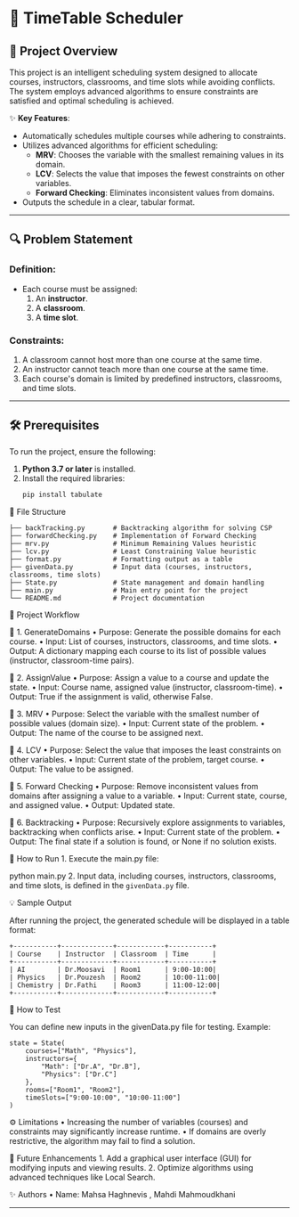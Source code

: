 
# 📅 TimeTable Scheduler

## 🚀 Project Overview
This project is an intelligent scheduling system designed to allocate courses, instructors, classrooms, and time slots while avoiding conflicts. The system employs advanced algorithms to ensure constraints are satisfied and optimal scheduling is achieved.

✨ **Key Features**:
- Automatically schedules multiple courses while adhering to constraints.
- Utilizes advanced algorithms for efficient scheduling:
  - **MRV**: Chooses the variable with the smallest remaining values in its domain.
  - **LCV**: Selects the value that imposes the fewest constraints on other variables.
  - **Forward Checking**: Eliminates inconsistent values from domains.
- Outputs the schedule in a clear, tabular format.

---

## 🔍 Problem Statement
### Definition:
- Each course must be assigned:
  1. An **instructor**.
  2. A **classroom**.
  3. A **time slot**.

### Constraints:
1. A classroom cannot host more than one course at the same time.
2. An instructor cannot teach more than one course at the same time.
3. Each course's domain is limited by predefined instructors, classrooms, and time slots.

---

## 🛠️ Prerequisites
To run the project, ensure the following:
1. **Python 3.7 or later** is installed.
2. Install the required libraries:
   ```bash
   pip install tabulate

📁 File Structure
```
├── backTracking.py       # Backtracking algorithm for solving CSP
├── forwardChecking.py    # Implementation of Forward Checking
├── mrv.py                # Minimum Remaining Values heuristic
├── lcv.py                # Least Constraining Value heuristic
├── format.py             # Formatting output as a table
├── givenData.py          # Input data (courses, instructors, classrooms, time slots)
├── State.py              # State management and domain handling
├── main.py               # Main entry point for the project
└── README.md             # Project documentation
```

📝 Project Workflow

🌟 1. GenerateDomains
	•	Purpose: Generate the possible domains for each course.
	•	Input: List of courses, instructors, classrooms, and time slots.
	•	Output: A dictionary mapping each course to its list of possible values (instructor, classroom-time pairs).

🌟 2. AssignValue
	•	Purpose: Assign a value to a course and update the state.
	•	Input: Course name, assigned value (instructor, classroom-time).
	•	Output: True if the assignment is valid, otherwise False.

🌟 3. MRV
	•	Purpose: Select the variable with the smallest number of possible values (domain size).
	•	Input: Current state of the problem.
	•	Output: The name of the course to be assigned next.

🌟 4. LCV
	•	Purpose: Select the value that imposes the least constraints on other variables.
	•	Input: Current state of the problem, target course.
	•	Output: The value to be assigned.

🌟 5. Forward Checking
	•	Purpose: Remove inconsistent values from domains after assigning a value to a variable.
	•	Input: Current state, course, and assigned value.
	•	Output: Updated state.

🌟 6. Backtracking
	•	Purpose: Recursively explore assignments to variables, backtracking when conflicts arise.
	•	Input: Current state of the problem.
	•	Output: The final state if a solution is found, or None if no solution exists.

🎯 How to Run
	1.	Execute the main.py file:

python main.py
	2.	Input data, including courses, instructors, classrooms, and time slots, is defined in the ``` givenData.py ``` file.

💡 Sample Output

After running the project, the generated schedule will be displayed in a table format:
```
+-----------+-------------+------------+-----------+
| Course    | Instructor  | Classroom  | Time      |
+-----------+-------------+------------+-----------+
| AI        | Dr.Moosavi  | Room1      | 9:00-10:00|
| Physics   | Dr.Pouzesh  | Room2      | 10:00-11:00|
| Chemistry | Dr.Fathi    | Room3      | 11:00-12:00|
+-----------+-------------+------------+-----------+
```
🔬 How to Test

You can define new inputs in the givenData.py file for testing. Example:
```
state = State(
    courses=["Math", "Physics"],
    instructors={
        "Math": ["Dr.A", "Dr.B"],
        "Physics": ["Dr.C"]
    },
    rooms=["Room1", "Room2"],
    timeSlots=["9:00-10:00", "10:00-11:00"]
)
```

⚙️ Limitations
	•	Increasing the number of variables (courses) and constraints may significantly increase runtime.
	•	If domains are overly restrictive, the algorithm may fail to find a solution.

🌟 Future Enhancements
	1.	Add a graphical user interface (GUI) for modifying inputs and viewing results.
	2.	Optimize algorithms using advanced techniques like Local Search.

✨ Authors
	•	Name: Mahsa Haghnevis  , Mahdi Mahmoudkhani

---
